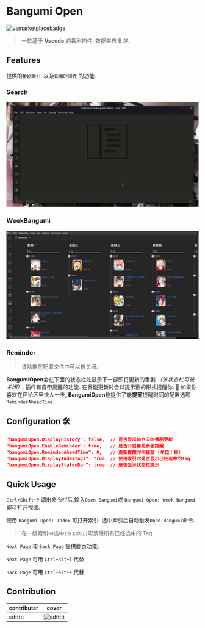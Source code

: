 # Bangumi Open

[![vsmarketplacebadge](https://vsmarketplacebadge.apphb.com/version/sdttttt.bangumiopen.svg)](https://github.com/sdttttt/vscode-bangumi)

> 一款基于 **Vscode** 的番剧插件, 数据来自 B 站.

## Features

提供的`番剧索引`. 以及`新番时间表` 的功能.

### Search

![b1](https://raw.githubusercontent.com/sdttttt/vscode-bangumi/master/resources/b1.gif)

### WeekBangumi

![b2](https://raw.githubusercontent.com/sdttttt/vscode-bangumi/master/resources/b2.png)

### Reminder

> 该功能在配置文件中可以被关闭.

**BangumiOpen**会在下面的状态栏处显示下一部即将更新的番剧 _（该状态栏可被关闭）_.
插件有自带提醒的功能. 在番剧更新时会以提示窗的形式提醒你. 🎉
如果你喜欢在评论区里快人一步, **BangumiOpen**也提供了能**提前**提醒时间的配置选项`ReminderAheadTime`.

## Configuration 🛠

```json
"bangumiOpen.DisplayHistory": false,  // 是否显示前六天的番剧更新
"bangumiOpen.EnableReminder": true,   // 是否开启番更新剧提醒
"bangumiOpen.ReminderAheadTime": 0,   // 更新提醒时间提前 (单位：秒)
"bangumiOpen.DisplayIndexTags": true, // 使用索引时是否显示已经选中的Tag
"bangumiOpen.DisplayStatusBar": true  // 是否显示状态栏提示
```

## Quick Usage

`Ctrl+Shift+P` 调出命令栏后,输入`Open Bangumi`或 `Bangumi Open: Week Bangumi` 即可打开视图.

使用 `Bangumi Open: Index` 可打开索引. 选中索引后自动触发`Open Bangumi`命令.

> 在一级索引中选中`(恢复默认)`可清除所有已经选中的 Tag.

`Next Page` 和 `Back Page` 提供翻页功能.

`Next Page` 可用 `Ctrl+alt+l` 代替

`Back Page` 可用 `Ctrl+alt+k` 代替

## Contribution

| contributer | cover                                                                  |
| ----------- | ---------------------------------------------------------------------- |
| sdttttt     | ![sdttttt](https://avatars1.githubusercontent.com/u/42728902?s=96&v=4) |

